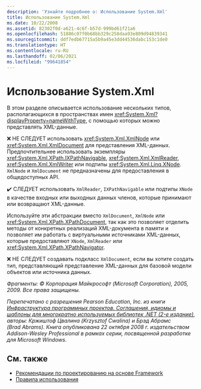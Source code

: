 ```yaml
---
description: 'Узнайте подробнее о: Использование System.Xml'
title: Использование System.Xml
ms.date: 10/22/2008
ms.assetid: 82302f0d-a621-4c6f-b57d-999bd61f21a6
ms.openlocfilehash: 51886c07f0b68bb329c258daa93e809d94839341
ms.sourcegitcommit: ddf7edb67715a5b9a45e3dd44536dabc153c1de0
ms.translationtype: HT
ms.contentlocale: ru-RU
ms.lasthandoff: 02/06/2021
ms.locfileid: "99641854"
---
```

# <a name="systemxml-usage"></a>Использование System.Xml

В этом разделе описывается использование нескольких типов, располагающихся в пространствах имен <xref:System.Xml?displayProperty=nameWithType>, с помощью которых можно представлять XML-данные.

 ❌ НЕ СЛЕДУЕТ использовать <xref:System.Xml.XmlNode> или <xref:System.Xml.XmlDocument> для представления XML-данных. Предпочтительнее использовать экземпляры <xref:System.Xml.XPath.IXPathNavigable>, <xref:System.Xml.XmlReader>, <xref:System.Xml.XmlWriter> или подтипы <xref:System.Xml.Linq.XNode>. `XmlNode` и `XmlDocument` не предназначены для предоставления в общедоступных API.

 ✔️ СЛЕДУЕТ использовать `XmlReader`, `IXPathNavigable` или подтипы `XNode` в качестве входных или выходных данных членов, которые принимают или возвращают XML-данные.

 Используйте эти абстракции вместо `XmlDocument`, `XmlNode` или <xref:System.Xml.XPath.XPathDocument>, так как это позволяет отделить методы от конкретных реализаций XML-документа в памяти и позволяет им работать с виртуальными источниками XML-данных, которые предоставляют `XNode`, `XmlReader` или <xref:System.Xml.XPath.XPathNavigator>.

 ❌ НЕ СЛЕДУЕТ создавать подкласс `XmlDocument`, если вы хотите создать тип, представляющий представление XML-данных для базовой модели объектов или источника данных.

 *Фрагменты: © Корпорация Майкрософт (Microsoft Corporation), 2005, 2009. Все права защищены.*

 *Перепечатано с разрешения Pearson Education, Inc. из книги [Инфраструктура программных проектов. Соглашения, идиомы и шаблоны для многократно используемых библиотек .NET (2-е издание)](https://www.informit.com/store/framework-design-guidelines-conventions-idioms-and-9780321545619), авторы: Кржиштоф Цвалина (Krzysztof Cwalina) и Брэд Абрамс (Brad Abrams). Книга опубликована 22 октября 2008 г. издательством Addison-Wesley Professional в рамках серии, посвященной разработке для Microsoft Windows.*

## <a name="see-also"></a>См. также

- [Рекомендации по проектированию на основе Framework](index.md)
- [Правила использования](usage-guidelines.md)
